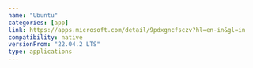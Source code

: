 ```yaml
---
name: "Ubuntu"
categories: [app]
link: https://apps.microsoft.com/detail/9pdxgncfsczv?hl=en-in&gl=in
compatibility: native
versionFrom: "22.04.2 LTS"
type: applications
---
```


